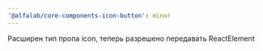 ```yaml
---
'@alfalab/core-components-icon-button': minor
---
```


Расширен тип пропа icon, теперь разрешено передавать ReactElement

